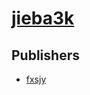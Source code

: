 # [jieba3k](https://pypi.org/project/jieba3k)



## Publishers
- [fxsjy](https://pypi.org/user/fxsjy)


